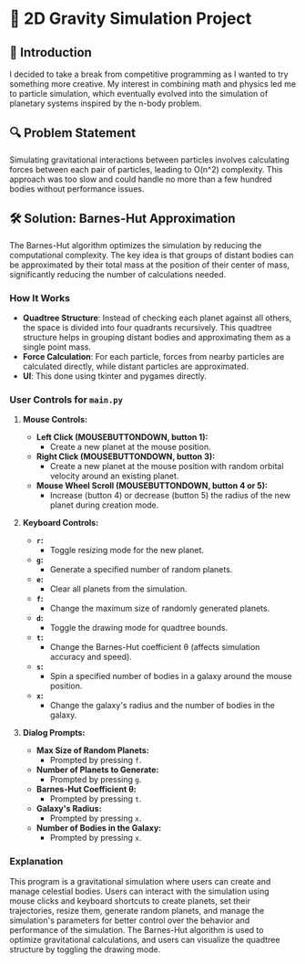 # 🌌 2D Gravity Simulation Project

## 🚀 Introduction
I decided to take a break from competitive programming as I wanted to try something more creative. My interest in combining math and physics led me to particle simulation, which eventually evolved into the simulation of planetary systems inspired by the n-body problem.

## 🔍 Problem Statement
Simulating gravitational interactions between particles involves calculating forces between each pair of particles, leading to O(n^2) complexity. This approach was too slow and could handle no more than a few hundred bodies without performance issues.

## 🛠️ Solution: Barnes-Hut Approximation
The Barnes-Hut algorithm optimizes the simulation by reducing the computational complexity. The key idea is that groups of distant bodies can be approximated by their total mass at the position of their center of mass, significantly reducing the number of calculations needed.

### How It Works
- **Quadtree Structure**: Instead of checking each planet against all others, the space is divided into four quadrants recursively. This quadtree structure helps in grouping distant bodies and approximating them as a single point mass.
- **Force Calculation**: For each particle, forces from nearby particles are calculated directly, while distant particles are approximated.
- **UI**: This done using tkinter and pygames directly.

### User Controls for `main.py`

1. **Mouse Controls:**
   - **Left Click (MOUSEBUTTONDOWN, button 1):**
     - Create a new planet at the mouse position.
   - **Right Click (MOUSEBUTTONDOWN, button 3):**
     - Create a new planet at the mouse position with random orbital velocity around an existing planet.
   - **Mouse Wheel Scroll (MOUSEBUTTONDOWN, button 4 or 5):**
     - Increase (button 4) or decrease (button 5) the radius of the new planet during creation mode.

2. **Keyboard Controls:**
   - **`r`:** 
     - Toggle resizing mode for the new planet.
   - **`g`:**
     - Generate a specified number of random planets.
   - **`e`:**
     - Clear all planets from the simulation.
   - **`f`:**
     - Change the maximum size of randomly generated planets.
   - **`d`:**
     - Toggle the drawing mode for quadtree bounds.
   - **`t`:**
     - Change the Barnes-Hut coefficient θ (affects simulation accuracy and speed).
   - **`s`:**
     - Spin a specified number of bodies in a galaxy around the mouse position.
   - **`x`:**
     - Change the galaxy's radius and the number of bodies in the galaxy.

3. **Dialog Prompts:**
   - **Max Size of Random Planets:**
     - Prompted by pressing `f`.
   - **Number of Planets to Generate:**
     - Prompted by pressing `g`.
   - **Barnes-Hut Coefficient θ:**
     - Prompted by pressing `t`.
   - **Galaxy's Radius:**
     - Prompted by pressing `x`.
   - **Number of Bodies in the Galaxy:**
     - Prompted by pressing `x`.

### Explanation

This program is a gravitational simulation where users can create and manage celestial bodies. Users can interact with the simulation using mouse clicks and keyboard shortcuts to create planets, set their trajectories, resize them, generate random planets, and manage the simulation's parameters for better control over the behavior and performance of the simulation. The Barnes-Hut algorithm is used to optimize gravitational calculations, and users can visualize the quadtree structure by toggling the drawing mode.
